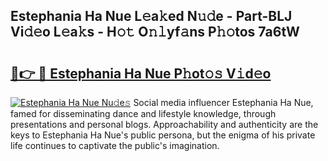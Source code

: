 ## Estephania Ha Nue L𝚎a𝚔ed N𝚞𝚍e - Part-BLJ Vi𝚍𝚎o L𝚎a𝚔s - H𝚘𝚝 O𝚗𝚕yf𝚊ns P𝚑𝚘tos 7a6tW

# <h2><a href="http://kfewow6.oniu.top/?m=Estephania+Ha+Nue">🔗👉 🔴 Estephania Ha Nue P𝚑ot𝚘𝚜 V𝚒d𝚎o</a></h2>

[![Estephania Ha Nue Nu𝚍e𝚜](https://i.imgur.com/0qMVB7G.gif)](http://kfewow6.oniu.top/?m=Estephania+Ha+Nue)
Social media influencer Estephania Ha Nue, famed for disseminating dance and lifestyle knowledge, through presentations and personal blogs. Approachability and authenticity are the keys to Estephania Ha Nue's public persona, but the enigma of his private life continues to captivate the public's imagination.  
